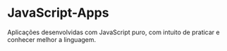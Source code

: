 # JavaScript-Apps
 Aplicações desenvolvidas com JavaScript puro, com intuito de praticar e conhecer melhor a linguagem.
